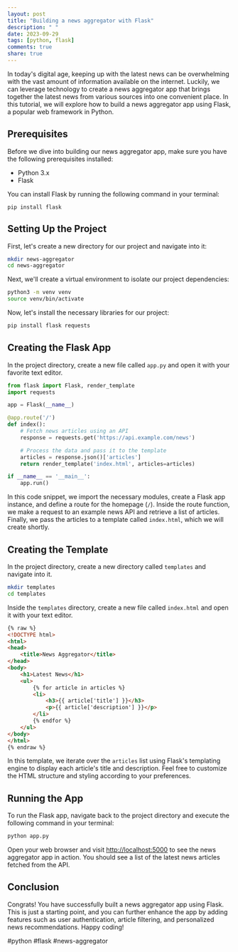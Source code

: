 ```yaml
---
layout: post
title: "Building a news aggregator with Flask"
description: " "
date: 2023-09-29
tags: [python, flask]
comments: true
share: true
---
```


In today's digital age, keeping up with the latest news can be overwhelming with the vast amount of information available on the internet. Luckily, we can leverage technology to create a news aggregator app that brings together the latest news from various sources into one convenient place. In this tutorial, we will explore how to build a news aggregator app using Flask, a popular web framework in Python.

## Prerequisites

Before we dive into building our news aggregator app, make sure you have the following prerequisites installed:

- Python 3.x
- Flask

You can install Flask by running the following command in your terminal:

```
pip install flask
```

## Setting Up the Project

First, let's create a new directory for our project and navigate into it:

```bash
mkdir news-aggregator
cd news-aggregator
```

Next, we'll create a virtual environment to isolate our project dependencies:

```bash
python3 -m venv venv
source venv/bin/activate
```

Now, let's install the necessary libraries for our project:

```bash
pip install flask requests
```

## Creating the Flask App

In the project directory, create a new file called `app.py` and open it with your favorite text editor.

```python
from flask import Flask, render_template
import requests

app = Flask(__name__)

@app.route('/')
def index():
    # Fetch news articles using an API
    response = requests.get('https://api.example.com/news')

    # Process the data and pass it to the template
    articles = response.json()['articles']
    return render_template('index.html', articles=articles)

if __name__ == '__main__':
    app.run()
```

In this code snippet, we import the necessary modules, create a Flask app instance, and define a route for the homepage (`/`). Inside the route function, we make a request to an example news API and retrieve a list of articles. Finally, we pass the articles to a template called `index.html`, which we will create shortly.

## Creating the Template

In the project directory, create a new directory called `templates` and navigate into it.

```bash
mkdir templates
cd templates
```

Inside the `templates` directory, create a new file called `index.html` and open it with your text editor.

```html
{% raw %}
<!DOCTYPE html>
<html>
<head>
    <title>News Aggregator</title>
</head>
<body>
    <h1>Latest News</h1>
    <ul>
        {% for article in articles %}
        <li>
            <h3>{{ article['title'] }}</h3>
            <p>{{ article['description'] }}</p>
        </li>
        {% endfor %}
    </ul>
</body>
</html>
{% endraw %}
```

In this template, we iterate over the `articles` list using Flask's templating engine to display each article's title and description. Feel free to customize the HTML structure and styling according to your preferences.

## Running the App

To run the Flask app, navigate back to the project directory and execute the following command in your terminal:

```bash
python app.py
```

Open your web browser and visit [http://localhost:5000](http://localhost:5000) to see the news aggregator app in action. You should see a list of the latest news articles fetched from the API.

## Conclusion

Congrats! You have successfully built a news aggregator app using Flask. This is just a starting point, and you can further enhance the app by adding features such as user authentication, article filtering, and personalized news recommendations. Happy coding!

#python #flask #news-aggregator